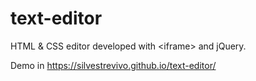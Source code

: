# text-editor
HTML &amp; CSS editor developed with &lt;iframe> and jQuery.

Demo in https://silvestrevivo.github.io/text-editor/
